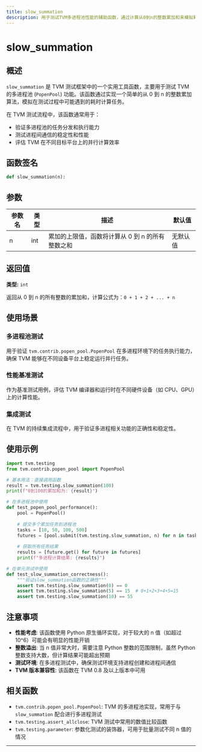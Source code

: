 ```yaml
---
title: slow_summation
description: 用于测试TVM多进程池性能的辅助函数，通过计算从0到n的整数累加和来模拟耗时操作
---
```


# slow_summation

## 概述

`slow_summation` 是 TVM 测试框架中的一个实用工具函数，主要用于测试 TVM 的多进程池 (`PopenPool`) 功能。该函数通过实现一个简单的从 0 到 n 的整数累加算法，模拟在测试过程中可能遇到的耗时计算任务。

在 TVM 测试流程中，该函数通常用于：
- 验证多进程池的任务分发和执行能力
- 测试进程间通信的稳定性和性能
- 评估 TVM 在不同目标平台上的并行计算效率

## 函数签名

```python
def slow_summation(n):
```

## 参数

| 参数名 | 类型 | 描述 | 默认值 |
|--------|------|------|--------|
| n | int | 累加的上限值，函数将计算从 0 到 n 的所有整数之和 | 无默认值 |

## 返回值

**类型:** `int`

返回从 0 到 n 的所有整数的累加和，计算公式为：`0 + 1 + 2 + ... + n`

## 使用场景

### 多进程池测试
用于验证 `tvm.contrib.popen_pool.PopenPool` 在多进程环境下的任务执行能力，确保 TVM 能够在不同设备平台上稳定运行并行任务。

### 性能基准测试
作为基准测试用例，评估 TVM 编译器和运行时在不同硬件设备（如 CPU、GPU）上的计算性能。

### 集成测试
在 TVM 的持续集成流程中，用于验证多进程相关功能的正确性和稳定性。

## 使用示例

```python
import tvm.testing
from tvm.contrib.popen_pool import PopenPool

# 基本用法：直接调用函数
result = tvm.testing.slow_summation(100)
print(f"0到100的累加和为: {result}")

# 在多进程池中使用
def test_popen_pool_performance():
    pool = PopenPool()
    
    # 提交多个累加任务到进程池
    tasks = [10, 50, 100, 500]
    futures = [pool.submit(tvm.testing.slow_summation, n) for n in tasks]
    
    # 获取所有任务结果
    results = [future.get() for future in futures]
    print(f"多进程计算结果: {results}")

# 在单元测试中使用
def test_slow_summation_correctness():
    """验证slow_summation函数的正确性"""
    assert tvm.testing.slow_summation(0) == 0
    assert tvm.testing.slow_summation(5) == 15  # 0+1+2+3+4+5=15
    assert tvm.testing.slow_summation(10) == 55
```

## 注意事项

- **性能考虑**: 该函数使用 Python 原生循环实现，对于较大的 n 值（如超过 10^6）可能会有明显的性能开销
- **整数溢出**: 当 n 值非常大时，需要注意 Python 整数的范围限制，虽然 Python 整数支持大数，但计算结果可能超出预期
- **测试环境**: 在多进程测试中，确保测试环境支持进程创建和进程间通信
- **TVM 版本兼容性**: 该函数在 TVM 0.8 及以上版本中可用

## 相关函数

- `tvm.contrib.popen_pool.PopenPool`: TVM 的多进程池实现，常用于与 `slow_summation` 配合进行多进程测试
- `tvm.testing.assert_allclose`: TVM 测试中常用的数值比较函数
- `tvm.testing.parameter`: 参数化测试的装饰器，可用于批量测试不同 n 值的情况

---
